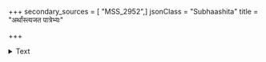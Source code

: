 +++
secondary_sources = [ "MSS_2952",]
jsonClass = "Subhaashita"
title = "अर्थांस्त्यजत पात्रेभ्यः"

+++

<details><summary>Text</summary>

अर्थांस्त्यजत पात्रेभ्यः सुतान् प्राप्नुत कामजान्।  
प्रियं प्रियेभ्यश्चरत राजा हि त्वरते जये॥
</details>
